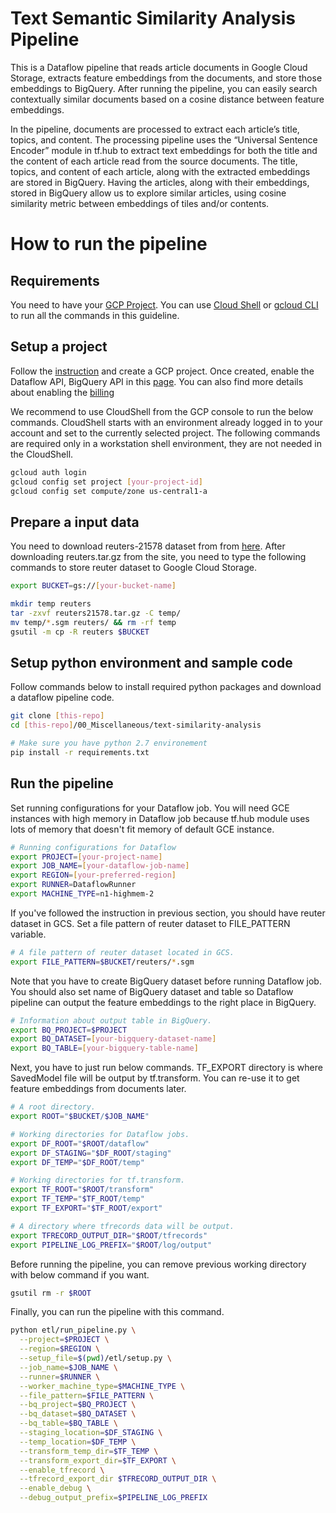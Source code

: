# Text Semantic Similarity Analysis Pipeline

This is a Dataflow pipeline that reads article documents in Google Cloud Storage, extracts feature embeddings from the documents, and store those embeddings to BigQuery. After running the pipeline, you can easily search contextually similar documents based on a cosine distance between feature embeddings.

In the pipeline, documents are processed to extract each article’s title, topics, and content. The processing pipeline uses the “Universal Sentence Encoder” module in tf.hub to extract text embeddings for both the title and the content of each article read from the source documents. The title, topics, and content of each article, along with the extracted embeddings are stored in BigQuery. Having the articles, along with their embeddings, stored in BigQuery allow us to explore similar articles, using cosine similarity metric between embeddings of tiles and/or contents.

# How to run the pipeline

## Requirements

You need to have your [GCP Project](https://cloud.google.com/resource-manager/docs/creating-managing-projects). You can use [Cloud Shell](https://cloud.google.com/shell/docs/quickstart) or [gcloud CLI](https://cloud.google.com/sdk/) to run all the commands in this guideline.

## Setup a project

Follow the [instruction](https://cloud.google.com/resource-manager/docs/creating-managing-projects) and create a GCP project. 
Once created, enable the Dataflow API, BigQuery API in this [page](https://console.developers.google.com/apis/enabled). You can also find more details about enabling the [billing](https://cloud.google.com/billing/docs/how-to/modify-project?#enable-billing)

We recommend to use CloudShell from the GCP console to run the below commands. CloudShell starts with an environment already logged in to your account and set to the currently selected project. The following commands are required only in a workstation shell environment, they are not needed in the CloudShell. 

```bash
gcloud auth login
gcloud config set project [your-project-id]
gcloud config set compute/zone us-central1-a
```

## Prepare a input data

You need to download reuters-21578 dataset from from [here](https://archive.ics.uci.edu/ml/datasets/reuters-21578+text+categorization+collection). After downloading reuters.tar.gz from the site, you need to type the following commands to store reuter dataset to Google Cloud Storage.

```bash
export BUCKET=gs://[your-bucket-name]

mkdir temp reuters
tar -zxvf reuters21578.tar.gz -C temp/
mv temp/*.sgm reuters/ && rm -rf temp
gsutil -m cp -R reuters $BUCKET
```

## Setup python environment and sample code

Follow commands below to install required python packages and download a dataflow pipeline code.

```bash
git clone [this-repo]
cd [this-repo]/00_Miscellaneous/text-similarity-analysis

# Make sure you have python 2.7 environement
pip install -r requirements.txt
```

## Run the pipeline

Set running configurations for your Dataflow job. You will need GCE instances with high memory in Dataflow job because tf.hub module uses lots of memory that doesn't fit memory of default GCE instance.

```bash
# Running configurations for Dataflow
export PROJECT=[your-project-name]
export JOB_NAME=[your-dataflow-job-name]
export REGION=[your-preferred-region]
export RUNNER=DataflowRunner
export MACHINE_TYPE=n1-highmem-2
```

If you've followed the instruction in previous section, you should have reuter dataset in GCS. Set a file pattern of reuter dataset to FILE_PATTERN variable.

```bash
# A file pattern of reuter dataset located in GCS.
export FILE_PATTERN=$BUCKET/reuters/*.sgm
```

Note that you have to create BigQuery dataset before running Dataflow job. You should also set name of BigQuery dataset and table so Dataflow pipeline can output the feature embeddings to the right place in BigQuery.

```bash
# Information about output table in BigQuery.
export BQ_PROJECT=$PROJECT
export BQ_DATASET=[your-bigquery-dataset-name]
export BQ_TABLE=[your-bigquery-table-name]
```

Next, you have to just run below commands. TF_EXPORT directory is where SavedModel file will be output by tf.transform. You can re-use it to get feature embeddings from documents later.

```bash
# A root directory.
export ROOT="$BUCKET/$JOB_NAME"

# Working directories for Dataflow jobs.
export DF_ROOT="$ROOT/dataflow"
export DF_STAGING="$DF_ROOT/staging"
export DF_TEMP="$DF_ROOT/temp"

# Working directories for tf.transform.
export TF_ROOT="$ROOT/transform"
export TF_TEMP="$TF_ROOT/temp"
export TF_EXPORT="$TF_ROOT/export"

# A directory where tfrecords data will be output.
export TFRECORD_OUTPUT_DIR="$ROOT/tfrecords"
export PIPELINE_LOG_PREFIX="$ROOT/log/output"
```

Before running the pipeline, you can remove previous working directory
with below command if you want.

```bash
gsutil rm -r $ROOT
```

Finally, you can run the pipeline with this command.

```bash
python etl/run_pipeline.py \
  --project=$PROJECT \
  --region=$REGION \
  --setup_file=$(pwd)/etl/setup.py \
  --job_name=$JOB_NAME \
  --runner=$RUNNER \
  --worker_machine_type=$MACHINE_TYPE \
  --file_pattern=$FILE_PATTERN \
  --bq_project=$BQ_PROJECT \
  --bq_dataset=$BQ_DATASET \
  --bq_table=$BQ_TABLE \
  --staging_location=$DF_STAGING \
  --temp_location=$DF_TEMP \
  --transform_temp_dir=$TF_TEMP \
  --transform_export_dir=$TF_EXPORT \
  --enable_tfrecord \
  --tfrecord_export_dir $TFRECORD_OUTPUT_DIR \
  --enable_debug \
  --debug_output_prefix=$PIPELINE_LOG_PREFIX
```
